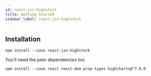 ```yaml
---
id: react-jsx-highstock
title: Getting Started
sidebar_label: react-jsx-highstock
---
```


## Installation

`npm install --save react-jsx-highstock`

You'll need the peer dependencies too

`npm install --save react react-dom prop-types highcharts@^7.0.0`
